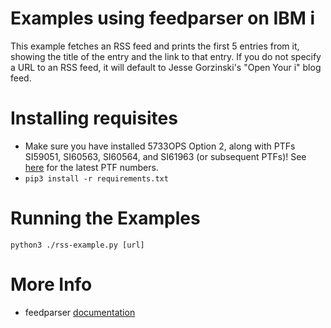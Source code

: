 # Examples using feedparser on IBM i

This example fetches an RSS feed and prints the first 5 entries from it, showing the title of the entry and the link to that entry. If you do not specify a URL to an RSS feed, it will default to Jesse Gorzinski's "Open Your i" blog feed.

# Installing requisites
 - Make sure you have installed 5733OPS Option 2, along with PTFs SI59051, SI60563, SI60564, and SI61963 (or subsequent PTFs)!
   See [here](https://www.ibm.com/developerworks/community/wikis/home?lang=en#!/wiki/IBM%20i%20Technology%20Updates/page/Python%20PTFs) for the latest PTF numbers.
 - ```pip3 install -r requirements.txt```

# Running the Examples
```python3 ./rss-example.py [url]```

# More Info

- feedparser [documentation](https://pypi.python.org/pypi/feedparser)